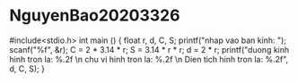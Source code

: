 # NguyenBao20203326
 #include<stdio.h>
int main () {
	float r, d, C, S;
	printf("nhap vao ban kinh: ");
	scanf("%f", &r);
	C = 2 * 3.14 * r;
	S = 3.14 * r * r;
	d = 2 * r;
	printf("duong kinh hinh tron la: %.2f \n chu vi hinh tron la: %.2f \n Dien tich hinh tron la: %.2f", d, C, S);
}
